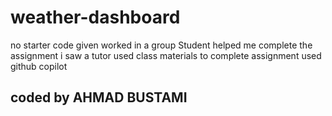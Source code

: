 # weather-dashboard
no starter code given
worked in a group
Student helped me complete the assignment
i saw a tutor 
used class materials to complete assignment
used github copilot
## coded by AHMAD BUSTAMI
